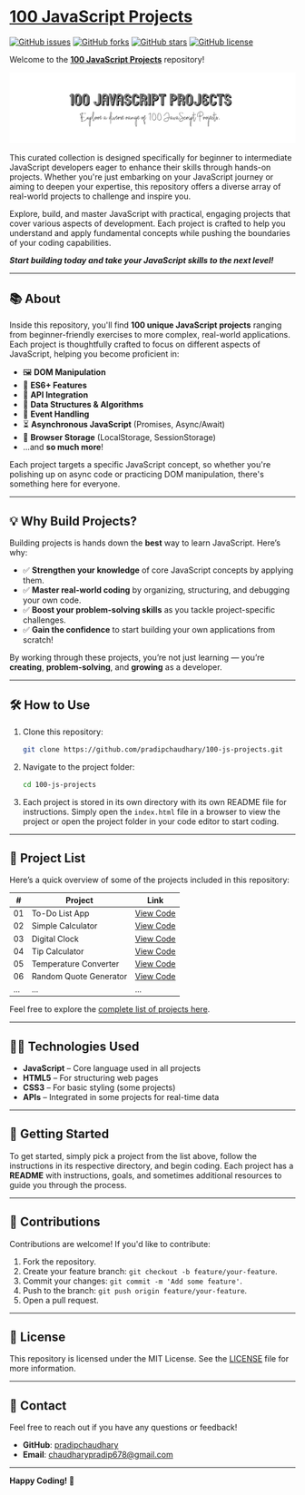 # [100 JavaScript Projects](https://100jsproject.vercel.app/)

[![GitHub issues](https://img.shields.io/github/issues/pradipchaudhary/100-js-projects)](https://github.com/pradipchaudhary/100-js-projects/issues)
[![GitHub forks](https://img.shields.io/github/forks/pradipchaudhary/100-js-projects)](https://github.com/pradipchaudhary/100-js-projects/network)
[![GitHub stars](https://img.shields.io/github/stars/pradipchaudhary/100-js-projects)](https://github.com/pradipchaudhary/100-js-projects/stargazers)
[![GitHub license](https://img.shields.io/github/license/pradipchaudhary/100-js-projects)](https://github.com/pradipchaudhary/100-js-projects/blob/main/LICENSE)

Welcome to the **[100 JavaScript Projects](https://100jsproject.vercel.app/)** repository!

![JavaScript Projects](./screen.png)

This curated collection is designed specifically for beginner to intermediate JavaScript developers eager to enhance their skills through hands-on projects. Whether you're just embarking on your JavaScript journey or aiming to deepen your expertise, this repository offers a diverse array of real-world projects to challenge and inspire you.

Explore, build, and master JavaScript with practical, engaging projects that cover various aspects of development. Each project is crafted to help you understand and apply fundamental concepts while pushing the boundaries of your coding capabilities.

**_Start building today and take your JavaScript skills to the next level!_**

---

## 📚 About

Inside this repository, you'll find **100 unique JavaScript projects** ranging from beginner-friendly exercises to more complex, real-world applications. Each project is thoughtfully crafted to focus on different aspects of JavaScript, helping you become proficient in:

-   🖼️ **DOM Manipulation**
-   🌟 **ES6+ Features**
-   🔗 **API Integration**
-   🧩 **Data Structures & Algorithms**
-   🎯 **Event Handling**
-   ⏳ **Asynchronous JavaScript** (Promises, Async/Await)
-   💾 **Browser Storage** (LocalStorage, SessionStorage)
-   ...and **so much more**!

Each project targets a specific JavaScript concept, so whether you're polishing up on async code or practicing DOM manipulation, there's something here for everyone.

---

## 💡 Why Build Projects?

Building projects is hands down the **best** way to learn JavaScript. Here’s why:

-   ✅ **Strengthen your knowledge** of core JavaScript concepts by applying them.
-   ✅ **Master real-world coding** by organizing, structuring, and debugging your own code.
-   ✅ **Boost your problem-solving skills** as you tackle project-specific challenges.
-   ✅ **Gain the confidence** to start building your own applications from scratch!

By working through these projects, you’re not just learning — you’re **creating**, **problem-solving**, and **growing** as a developer.

---

## 🛠️ How to Use

1. Clone this repository:

    ```bash
    git clone https://github.com/pradipchaudhary/100-js-projects.git
    ```

2. Navigate to the project folder:

    ```bash
    cd 100-js-projects
    ```

3. Each project is stored in its own directory with its own README file for instructions. Simply open the `index.html` file in a browser to view the project or open the project folder in your code editor to start coding.

---

## 📝 Project List

Here’s a quick overview of some of the projects included in this repository:

| #   | Project                | Link                                                                                              |
| --- | ---------------------- | ------------------------------------------------------------------------------------------------- |
| 01  | To-Do List App         | [View Code](https://github.com/pradipchaudhary/100-js-projects/tree/master/01-To-Do%20List%20App) |
| 02  | Simple Calculator      | [View Code](https://github.com/pradipchaudhary/100-js-projects/simple-calculator)                 |
| 03  | Digital Clock          | [View Code](https://github.com/pradipchaudhary/100-js-projects/digital-clock)                     |
| 04  | Tip Calculator         | [View Code](https://github.com/pradipchaudhary/100-js-projects/tip-calculator)                    |
| 05  | Temperature Converter  | [View Code](https://github.com/pradipchaudhary/100-js-projects/temperature-converter)             |
| 06  | Random Quote Generator | [View Code](https://github.com/pradipchaudhary/100-js-projects/random-quote-generator)            |
| ... | ...                    | ...                                                                                               |

Feel free to explore the [complete list of projects here](https://github.com/pradipchaudhary/100-js-projects).

---

## 👨‍💻 Technologies Used

-   **JavaScript** – Core language used in all projects
-   **HTML5** – For structuring web pages
-   **CSS3** – For basic styling (some projects)
-   **APIs** – Integrated in some projects for real-time data

---

## 🚀 Getting Started

To get started, simply pick a project from the list above, follow the instructions in its respective directory, and begin coding. Each project has a **README** with instructions, goals, and sometimes additional resources to guide you through the process.

---

## 🤝 Contributions

Contributions are welcome! If you'd like to contribute:

1. Fork the repository.
2. Create your feature branch: `git checkout -b feature/your-feature`.
3. Commit your changes: `git commit -m 'Add some feature'`.
4. Push to the branch: `git push origin feature/your-feature`.
5. Open a pull request.

---

## 📄 License

This repository is licensed under the MIT License. See the [LICENSE](LICENSE) file for more information.

---

## 📧 Contact

Feel free to reach out if you have any questions or feedback!

-   **GitHub**: [pradipchaudhary](https://github.com/pradipchaudhary)
-   **Email**: [chaudharypradip678@gmail.com](mailto:chaudharypradip678@gmail.com)

---

**Happy Coding! 🎉**
